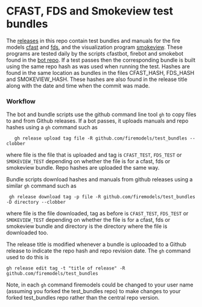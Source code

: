 # CFAST, FDS and Smokeview test bundles
The [releases](https://github.com/firemodels/test_bundles/releases)
in this repo contain test bundles and manuals for the fire models
[cfast](https://github.com/firemodels/test_bundles/releases/tag/CFAST_TEST) and
[fds](https://github.com/firemodels/test_bundles/releases/tag/FDS_TEST), and the visualization program
[smokeview](https://github.com/firemodels/test_bundles/releases/tag/SMOKEVIEW_TEST).
These programs are tested daily by the scripts cfastbot, firebot and smokebot found in the 
[bot repo](https://github.com/firemodels/bot). 
If a test passes then the corresponding bundle is built
using the same repo hash as was used when running the test.
Hashes are found in the same location as bundles in the files CFAST_HASH, FDS_HASH and SMOKEVIEW_HASH.
These hashes are also found in the release title along with the date and time when the commit was made.

### Workflow

The bot and bundle scripts use the github command line tool `gh` to copy files to and from Github releases.
If a bot passes, it uploads manuals and repo hashes using a `gh` command such as

```
   gh release upload tag file -R github.com/firemodels/test_bundles --clobber
```

where file is the file that is uploaded and tag is `CFAST_TEST`, `FDS_TEST` or `SMOKEVIEW_TEST` depending on 
whether the file is for a cfast, fds or smokeview bundle.  Repo hashes are uploaded the same way.

Bundle scripts download hashes and manuals from github releases using a similar `gh` command such as

```
 gh release download tag -p file -R github.com/firemodels/test_bundles -D directory --clobber
```

where file is the file downloaded, tag as before is `CFAST_TEST`, `FDS_TEST` or `SMOKEVIEW_TEST` depending on 
whether the file is for a cfast, fds or smokeview bundle and directory is the directory where the file is downloaded too.

The release title is modified whenever a bundle is uplooaded to a Github release to indicate the repo hash and repo revision date.
The `gh` command used to do this is 

```
gh release edit tag -t "title of release" -R github.com/firemodels/test_bundles
```

Note, in each `gh` command firemodels could be changed to your user name (assuming you forked the test_bundles repo) to 
make changes to your forked test_bundles repo rather than the central repo version.






<!-- comment -->
